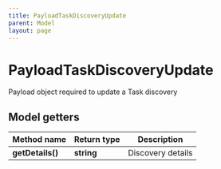 ```yaml
---
title: PayloadTaskDiscoveryUpdate
parent: Model
layout: page
---
```


# PayloadTaskDiscoveryUpdate

Payload object required to update a Task discovery

## Model getters

Method name | Return type | Description
------------ | ------------- | -------------
**getDetails()** | **string** | Discovery details

